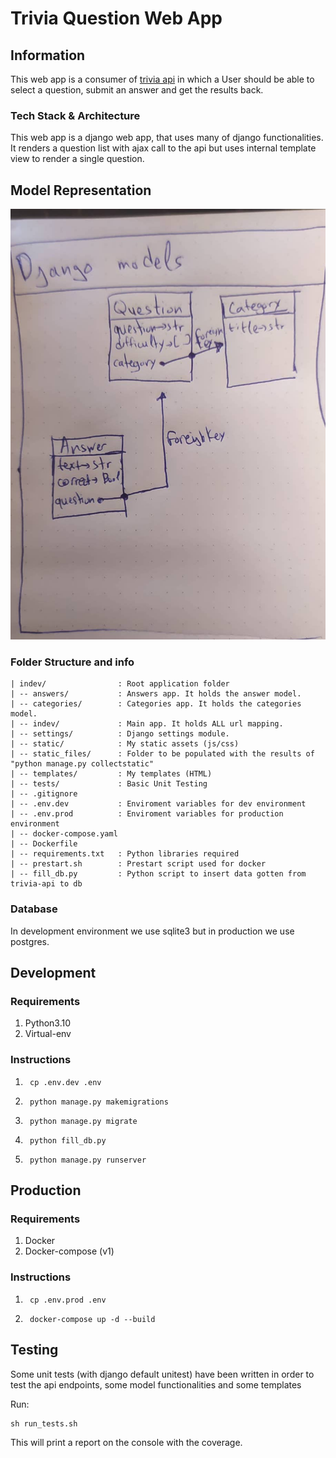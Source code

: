# Trivia Question Web App

## Information
This web app is a consumer of [trivia api](https://the-trivia-api.com/) in which a User should
be able to select a question, submit an answer and get the results back.

### Tech Stack & Architecture
This web app is a django web app, that uses many of django functionalities. 
It renders a question list with ajax call to the api but uses internal template view to render a single question.

## Model Representation
![Django Models](django_models.jpg)

### Folder Structure and info
    | indev/                : Root application folder
    | -- answers/           : Answers app. It holds the answer model.
    | -- categories/        : Categories app. It holds the categories model.
    | -- indev/             : Main app. It holds ALL url mapping.
    | -- settings/          : Django settings module. 
    | -- static/            : My static assets (js/css)
    | -- static_files/      : Folder to be populated with the results of "python manage.py collectstatic"
    | -- templates/         : My templates (HTML)
    | -- tests/             : Basic Unit Testing
    | -- .gitignore
    | -- .env.dev           : Enviroment variables for dev environment
    | -- .env.prod          : Enviroment variables for production environment
    | -- docker-compose.yaml
    | -- Dockerfile
    | -- requirements.txt   : Python libraries required
    | -- prestart.sh        : Prestart script used for docker
    | -- fill_db.py         : Python script to insert data gotten from trivia-api to db

### Database
In development environment we use sqlite3 but in production we use postgres.

## Development

### Requirements
1. Python3.10
2. Virtual-env

### Instructions
1. ```shell
    cp .env.dev .env
    ```
2. ```shell
    python manage.py makemigrations
    ```
3. ```shell
    python manage.py migrate
    ```
4. ```shell
    python fill_db.py
    ```
5. ```shell
    python manage.py runserver
    ```

## Production

### Requirements
1. Docker
2. Docker-compose (v1)

### Instructions
1. ```shell
    cp .env.prod .env
    ```
2. ```shell
    docker-compose up -d --build
    ```
   
## Testing

Some unit tests (with django default unitest) have been written in order to test the api endpoints, some model functionalities and some templates

Run:
```shell
sh run_tests.sh
```

This will print a report on the console with the coverage.


